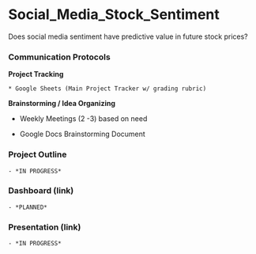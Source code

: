 # Social_Media_Stock_Sentiment
Does social media sentiment have predictive value in future stock prices? 

### Communication Protocols

**Project Tracking**
    
    * Google Sheets (Main Project Tracker w/ grading rubric)

**Brainstorming / Idea Organizing**
   
   * Weekly Meetings (2 -3) based on need

   * Google Docs Brainstorming Document


### Project Outline
    - *IN PROGRESS*

### Dashboard (link)
    - *PLANNED*

### Presentation (link)
    - *IN PROGRESS*
